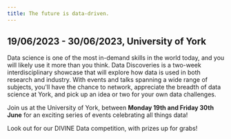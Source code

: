 ```yaml
---
title: The future is data-driven.
---
```


## 19/06/2023 - 30/06/2023, University of York


Data science is one of the most in-demand skills in the world today, and you will likely use it more than you think. Data Discoveries is a two-week interdisciplinary showcase that will explore how data is used in both research and industry. With events and talks spanning a wide range of subjects, you'll have the chance to network, appreciate the breadth of data science at York, and pick up an idea or two for your own data challenges.

Join us at the University of York, between **Monday 19th and Friday 30th June** for an exciting series of events celebrating all things data!

Look out for our DIVINE Data competition, with prizes up for grabs!
